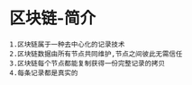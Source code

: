 # 区块链-简介

    1.区块链属于一种去中心化的记录技术
    2.区块链数据由所有节点共同维护,节点之间彼此无需信任
    3.区块链每个节点都能复制获得一份完整记录的拷贝
    4.每条记录都是真实的


    